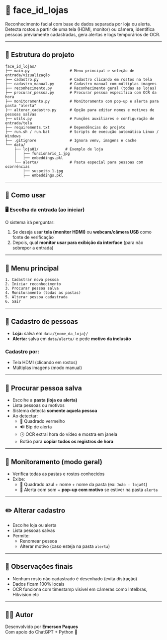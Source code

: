 # 🧠 face_id_lojas

Reconhecimento facial com base de dados separada por loja ou alerta.  
Detecta rostos a partir de uma tela (HDMI, monitor) ou câmera, identifica pessoas previamente cadastradas, gera alertas e logs temporários de OCR.

---

## 📁 Estrutura do projeto

```
face_id_lojas/
├── main.py                  # Menu principal e seleção de entrada/vizualização
├── cadastro.py              # Cadastro clicando em rostos na tela
├── cadastro_manual.py       # Cadastro manual com múltiplas imagens
├── reconhecimento.py        # Reconhecimento geral (todas as lojas)
├── procurar_pessoa.py       # Procurar pessoa específica com OCR da hora
├── monitoramento.py         # Monitoramento com pop-up e alerta para pasta "alerta"
├── alterar_cadastro.py      # Opção para editar nomes e motivos de pessoas salvas
├── utils.py                 # Funções auxiliares e configuração de entrada/tela
├── requirements.txt         # Dependências do projeto
├── run.sh / run.bat         # Scripts de execução automática Linux / Windows
├── .gitignore               # Ignora venv, imagens e cache
└── data/
    ├── loja01/            # Exemplo de loja
    │   ├── funcionario_1.jpg
    │   ├── embeddings.pkl
    └── alerta/              # Pasta especial para pessoas com ocorrências
        ├── suspeito_1.jpg
        ├── embeddings.pkl
```

---

## 🚀 Como usar

### 🖥️ Escolha da entrada (ao iniciar)

O sistema irá perguntar:

1. Se deseja usar **tela (monitor HDMI)** ou **webcam/câmera USB** como fonte de verificação
2. Depois, qual **monitor usar para exibição da interface** (para não sobrepor a entrada)

---

## 🧭 Menu principal

```
1. Cadastrar nova pessoa
2. Iniciar reconhecimento
3. Procurar pessoa salva
4. Monitoramento (todas as pastas)
5. Alterar pessoa cadastrada
6. Sair
```

---

## 📝 Cadastro de pessoas

- **Loja:** salva em `data/{nome_da_loja}/`
- **Alerta:** salva em `data/alerta/` e pede **motivo da inclusão**

### Cadastro por:

- Tela HDMI (clicando em rostos)
- Múltiplas imagens (modo manual)

---

## 🔎 Procurar pessoa salva

- Escolhe a **pasta (loja ou alerta)**
- Lista pessoas ou motivos
- Sistema detecta **somente aquela pessoa**
- Ao detectar:
  - 🔴 Quadrado vermelho
  - 🔊 Bip de alerta
  - 🕒 OCR extrai hora do vídeo e mostra em janela
  - Botão para **copiar todos os registros de hora**

---

## 🛑 Monitoramento (modo geral)

- Verifica todas as pastas e rostos conhecidos
- Exibe:
  - 🔵 Quadrado azul + nome + nome da pasta (ex: `João - loja01`)
  - 🔴 Alerta com som + **pop-up com motivo** se estiver na pasta `alerta`

---

## ✏️ Alterar cadastro

- Escolhe loja ou alerta
- Lista pessoas salvas
- Permite:
  - Renomear pessoa
  - Alterar motivo (caso esteja na pasta `alerta`)

---

## 📌 Observações finais

- Nenhum rosto não cadastrado é desenhado (evita distração)
- Dados ficam 100% locais
- OCR funciona com timestamp visível em câmeras como Intelbras, Hikvision etc

---

## 👨‍💻 Autor

Desenvolvido por **Emerson Paques**  
Com apoio do ChatGPT + Python 🐍
